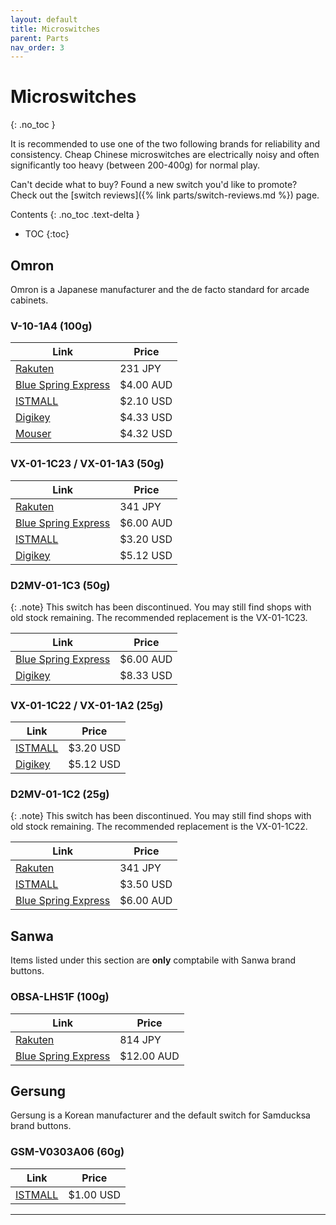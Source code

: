 ```yaml
---
layout: default
title: Microswitches
parent: Parts
nav_order: 3
---
```


# Microswitches
{: .no_toc }

It is recommended to use one of the two following brands for reliability and consistency. Cheap Chinese microswitches are electrically noisy and often significantly too heavy (between 200-400g) for normal play. 

Can't decide what to buy? Found a new switch you'd like to promote? Check out the [switch reviews]({% link parts/switch-reviews.md %}) page.

Contents
{: .no_toc .text-delta }

- TOC
{:toc}

## Omron

Omron is a Japanese manufacturer and the de facto standard for arcade cabinets.

### V-10-1A4 (100g)

| **Link**                  | **Price** |
|---------------------------|-----------|
| [Rakuten][R2]             | 231 JPY   |
| [Blue Spring Express][B4] | $4.00 AUD |
| [ISTMALL][I2]             | $2.10 USD |
| [Digikey][D2]             | $4.33 USD |
| [Mouser][M1]              | $4.32 USD |

### VX-01-1C23 / VX-01-1A3 (50g)

| **Link**                  | **Price** |
|---------------------------|-----------|
| [Rakuten][R3]             | 341 JPY   |
| [Blue Spring Express][B3] | $6.00 AUD |
| [ISTMALL][I4]             | $3.20 USD |
| [Digikey][D3]             | $5.12 USD |

### D2MV-01-1C3 (50g)

{: .note}
This switch has been discontinued. You may still find shops with old stock remaining. The recommended replacement is the VX-01-1C23.

| **Link**                  | **Price** |
|---------------------------|-----------|
| [Blue Spring Express][B2] | $6.00 AUD |
| [Digikey][D1]             | $8.33 USD |

### VX-01-1C22 /  VX-01-1A2 (25g)

| **Link**                  | **Price** |
|---------------------------|-----------|
| [ISTMALL][I5]             | $3.20 USD |
| [Digikey][D4]             | $5.12 USD |

### D2MV-01-1C2 (25g)

{: .note}
This switch has been discontinued. You may still find shops with old stock remaining. The recommended replacement is the VX-01-1C22.

| **Link**                  | **Price** |
|---------------------------|-----------|
| [Rakuten][R1]             | 341 JPY   |
| [ISTMALL][I1]             | $3.50 USD |
| [Blue Spring Express][B1] | $6.00 AUD |

## Sanwa

Items listed under this section are **only** comptabile with Sanwa brand buttons.

### OBSA-LHS1F (100g)

| **Link**                  | **Price**  |
|---------------------------|------------|
| [Rakuten][R4]             | 814 JPY    |
| [Blue Spring Express][B5] | $12.00 AUD |

## Gersung

Gersung is a Korean manufacturer and the default switch for Samducksa brand buttons. 

### GSM-V0303A06 (60g)

| **Link**                  | **Price** |
|---------------------------|-----------|
| [ISTMALL][I3]             | $1.00 USD |

----

[I1]: https://www.us.istmall.co.kr/Product/Detail/view/pid/311/cid/161
[I2]: https://www.us.istmall.co.kr/Product/Detail/view/pid/101/cid/161
[I3]: https://www.us.istmall.co.kr/Product/Detail/view/pid/158/cid/161
[I4]: https://www.us.istmall.co.kr/Product/Detail/view/pid/605/cid/161
[I5]: https://www.us.istmall.co.kr/Product/Detail/view/pid/648/cid/161

[R1]: https://item.rakuten.co.jp/sanwadenshi/ilumb_222/
[R2]: https://item.rakuten.co.jp/sanwadenshi/ilumb_215/
[R3]: https://item.rakuten.co.jp/sanwadenshi/ilumb_350/
[R4]: https://item.rakuten.co.jp/sanwadenshi/ilumb_204/

[B1]: https://bluespringexpress.net/products/25g-omron-micro-switch-d2mv-01-1c2
[B2]: https://bluespringexpress.net/products/50g-omron-micro-switch-d2mv-01-1c3
[B3]: https://bluespringexpress.net/products/vx-50g-omron-micro-switch-vx-01-1a3
[B4]: https://bluespringexpress.net/en-us/products/100g-switch
[B5]: https://bluespringexpress.net/products/sanwa-microswitch-obsa-lhs1f

[D1]: https://www.digikey.com/en/products/detail/omron-electronics-inc-emc-div/D2MV-01-1C3/5236584
[D2]: https://www.digikey.com/en/products/detail/omron-electronics-inc-emc-div/V-10-1A4/1828942
[D3]: https://www.digikey.com/en/products/detail/omron-electronics-inc-emc-div/VX-01-1C23/369962
[D4]: https://www.digikey.com/en/products/detail/omron-electronics-inc-emc-div/VX-01-1C22/369961

[M1]: https://www.mouser.com/ProductDetail/Omron-Electronics/V-10-1A4?qs=jlWqeHNmHbTuw%252Bapuv1yjg%3D%3D